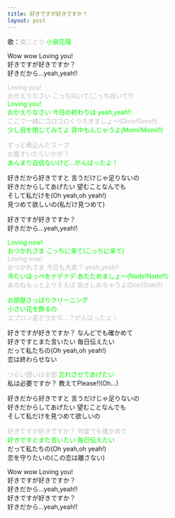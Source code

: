```yaml
---
title: 好きですが好きですか？
layout: post
---
```

歌：<font color="silver">南ことり</font> <font color="lime">小泉花陽</font>

<p>Wow wow Loving you!<br />
好きですが好きですか？<br />
好きだから…yeah,yeah!!</p>

<p><font color="silver">Loving you!<br />
おかえりなさい こっち向いて(こっち向いて?)</font><br />
<font color="lime">Loving you!<br />
おかえりなさい 今日の終わりは yeah,yeah!!</font><br />
<font color="silver">ここで一緒にゴロゴロくつろぎましょ～(Goro!Goro!!)</font><br />
<font color="lime">少し目を閉じてみてよ 背中もんじゃうよ(Momi!Momi!!)</font></p>

<p><font color="silver">ずっと煮込んだスープ<br />
お腹すいたらいかが？</font><br />
<font color="lime">あんまり自信ないけど…がんばったよ！</font></p>

<p>好きだから好きですと 言うだけじゃ足りないの<br />
好きだからしてあげたい 望むことなんでも<br />
そして私だけを(Oh yeah,oh yeah!)<br />
見つめて欲しいの(私だけ見つめて)</p>

<p>好きですが好きですか？<br />
好きだから…yeah,yeah!!</p>

<p><font color="lime">Loving now!<br />
おつかれさま こっちに来て(こっちに来て)</font><br />
<font color="silver">Loving now!<br />
おつかれさま 今日も大変？ yeah,yeah!!</font><br />
<font color="lime">冷たいほっぺをナデナデ あたためましょ～(Nade!Nade!!)</font><br />
<font color="silver">あのねもっとよりそえば 抱きしめちゃうよ(Doki!Doki!!)</font></p>

<p><font color="lime">お部屋さっぱりクリーニング<br />
小さい花を飾るの</font><br />
<font color="silver">エプロン姿どうかな…？がんばったよ！</font></p>

<p>好きですが好きですか？ なんどでも確かめて<br />
好きですとまた言いたい 毎日伝えたい<br />
だって私たちの(Oh yeah,oh yeah!)<br />
恋は終わらせない</p>

<p><font color="silver">つらい想いは全部</font> <font color="lime">忘れさせてあげたい</font><br />
私は必要ですか？ 教えてPlease!!(Oh...)</p>

<p>好きだから好きですと 言うだけじゃ足りないの<br />
好きだからしてあげたい 望むことなんでも<br />
そして私だけを見つめて欲しいの</p>

<p><font color="silver">好きですが好きですか？ 何度でも確かめて</font><br />
<font color="lime">好きですとまた言いたい 毎日伝えたい</font><br />
だって私たちの(Oh yeah,oh yeah!)<br />
恋を守りたいの(この恋は離さない)</p>

<p>Wow wow Loving you!<br />
好きですが好きですか？<br />
好きだから…yeah,yeah!!<br />
好きですが好きですか？<br />
好きだから…yeah,yeah!!</p>